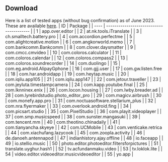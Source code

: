 ## Download

Here is a list of tested apps (without bug confirmation) as of June 2023. These are available [here](https://drive.google.com/file/d/10VtXF_IuAc9lSuV93rmaMPgML1gjzeXv/view?usp=sharing).
| ID | Package                                 |
| ---- | ---------------------------------------- |
| 1    | app.over.editor                           |
| 2    | at.nk.tools.iTranslate                    |
| 3    | ch.smalltech.battery.pro                  |
| 4    | com.accordion.perfectme                   |
| 5    | com.alightcreative.motion                 |
| 6    | com.angkorworld.memo                      |
| 7    | com.bankcomm.Bankcomm                     |
| 8    | com.clover.daysmatter                     |
| 9    | com.cmcc.cmvideo                          |
| 10   | com.coloros.calculator                    |
| 11   | com.coloros.calendar                      |
| 12   | com.coloros.compass2                      |
| 13   | com.coloros.soundrecorder                 |
| 14   | com.duolingo                              |
| 15   | com.eg.android.AlipayGphone               |
| 16   | com.gjj.user                              |
| 17   | com.gw.listen.free                        |
| 18   | com.har.androidapp                        |
| 19   | com.heytap.music                          |
| 20   | com.iqilu.app105                          |
| 21   | com.iqilu.app147                          |
| 22   | com.jetour.traveller                      |
| 23   | com.jeyluta.timestampcamera               |
| 24   | com.kapp.youtube.final                    |
| 25   | com.lknninex.enix                         |
| 26   | com.locon.housing                         |
| 27   | com.lwby.breader.ad                       |
| 28   | com.lyrebirdstudio.photo_editor_pro       |
| 29   | com.magicv.airbrush                       |
| 30   | com.monefy.app.pro                        |
| 31   | com.noctuasoftware.stellarium_plus        |
| 32   | com.nra.flyermaker                        |
| 33   | com.overlook.android.fing                 |
| 34   | com.picsart.studio                        |
| 35   | com.PixelStudio                           |
| 36   | com.playit.videoplayer                    |
| 37   | com.smp.musicspeed                        |
| 38   | com.sunster.mangasuki                     |
| 39   | com.tencent.mm                            |
| 40   | com.theotino.chinadaily                   |
| 41   | com.tianyancha.skyeye                     |
| 42   | com.UCMobile                              |
| 43   | com.venticake.retrica                     |
| 44   | com.xiachufang.lazycook                   |
| 45   | com.zoopla.activity                       |
| 46   | de.danoeh.antennapod                      |
| 47   | indianhistory.ajay.offline                |
| 48   | io.faceapp                                |
| 49   | io.stellio.music                          |
| 50   | photo.editor.photoeditor.filtersforpictures |
| 51   | translate.uyghur.hash1                    |
| 52   | tv.acfundanmaku.video                     |
| 53   | tv.loklok.lite                            |
| 54   | video.editor.videoeditor.musicvideoeditor  |
| 55   | yo.app                                    |
